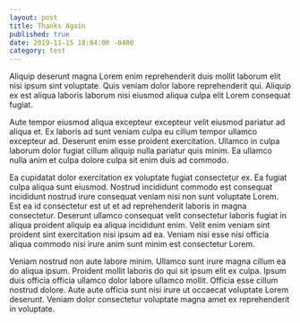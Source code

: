 ```yaml
---
layout: post
title: Thanks Again
published: true
date: 2019-11-15 18:04:00 -0400
category: test
---
```


Aliquip deserunt magna Lorem enim reprehenderit duis mollit laborum elit nisi ipsum sint voluptate. Quis veniam dolor labore reprehenderit qui. Aliquip ex est aliqua laboris laborum nisi eiusmod aliqua culpa elit Lorem consequat fugiat.

Aute tempor eiusmod aliqua excepteur excepteur velit eiusmod pariatur ad aliqua et. Ex laboris ad sunt veniam culpa eu cillum tempor ullamco excepteur ad. Deserunt enim esse proident exercitation. Ullamco in culpa laborum dolor fugiat cillum aliquip nulla pariatur quis minim. Ea ullamco nulla anim et culpa dolore culpa sit enim duis ad commodo.

Ea cupidatat dolor exercitation ex voluptate fugiat consectetur ex. Ea fugiat culpa aliqua sunt eiusmod. Nostrud incididunt commodo est consequat incididunt nostrud irure consequat veniam nisi non sunt voluptate Lorem. Est ea id consectetur est ut et ad reprehenderit laboris in magna consectetur. Deserunt ullamco consequat velit consectetur laboris fugiat in aliqua proident aliquip ea aliqua incididunt enim. Velit enim veniam sint proident sint exercitation nisi ipsum ad ea. Veniam nisi esse nisi officia aliqua commodo nisi irure anim sunt minim est consectetur Lorem.

Veniam nostrud non aute labore minim. Ullamco sunt irure magna cillum ea do aliqua ipsum. Proident mollit laboris do qui sit ipsum elit ex culpa. Ipsum duis officia officia ullamco dolor labore ullamco mollit. Officia esse cillum nostrud dolore. Aute aute officia sunt nisi irure ut occaecat voluptate Lorem deserunt. Veniam dolor consectetur voluptate magna amet ex reprehenderit in voluptate.